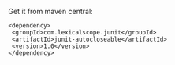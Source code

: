 Get it from maven central:

	<dependency>
	 <groupId>com.lexicalscope.junit</groupId>
	 <artifactId>junit-autocloseable</artifactId>
	 <version>1.0</version>
	</dependency>
